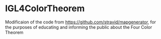 # IGL4ColorTheorem
Modificaion of the code from https://github.com/stravid/mapgenerator, for the purposes of educating and informing the public about the Four Color Theorem
